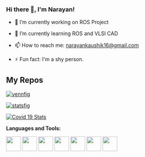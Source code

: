 ### Hi there 👋, I'm Narayan!


<!--
**NARAYAN1201/NARAYAN1201** is a ✨ _special_ ✨ repository because its `README.md` (this file) appears on your GitHub profile.

Here are some ideas to get you started:
- 🤔 I’m looking for help with ...
- 👯 I’m looking to collaborate on ...
- 💬 Ask me about ...
- 😄 Pronouns: ...
-->
- 🔭 I’m currently working on ROS Project

- 🌱 I’m currently learning ROS and VLSI CAD

- 📫 How to reach me: narayankaushik16@gmail.com

- ⚡ Fun fact: I'm a shy person.



## My Repos

[![vennfig](https://github-readme-stats.vercel.app/api/pin/?username=narayan1201&repo=vennfig&show_owner=true)](https://github.com/narayan1201/vennfig)

[![statsfig](https://github-readme-stats.vercel.app/api/pin/?username=narayan1201&repo=statsfig&show_owner=true)](https://github.com/narayan1201/statsfig)

[![Covid 19 Stats](https://github-readme-stats.vercel.app/api/pin/?username=narayan1201&repo=covid-19-stats&show_owner=true)](https://github.com/narayan1201/covid-19-stats)

**Languages and Tools:**  

<code><img height="40" src="https://raw.githubusercontent.com/narayan1201/narayan1201/master/assets/jupyter-notebook.png"></code>
<code><img height="40" src="https://raw.githubusercontent.com/narayan1201/narayan1201/master/assets/python.png"></code>
<code><img height="40" src="https://raw.githubusercontent.com/narayan1201/narayan1201/master/assets/rust.png"></code>
<code><img height="40" src="https://raw.githubusercontent.com/narayan1201/narayan1201/master/assets/javascript.png"></code>
<code><img height="40" src="https://raw.githubusercontent.com/narayan1201/narayan1201/master/assets/php.png"></code>
<code><img height="40" src="https://raw.githubusercontent.com/narayan1201/narayan1201/master/assets/visual-studio-code.png"></code>
<code><img height="40" src="https://raw.githubusercontent.com/narayan1201/narayan1201/master/assets/vim.png"></code>  
